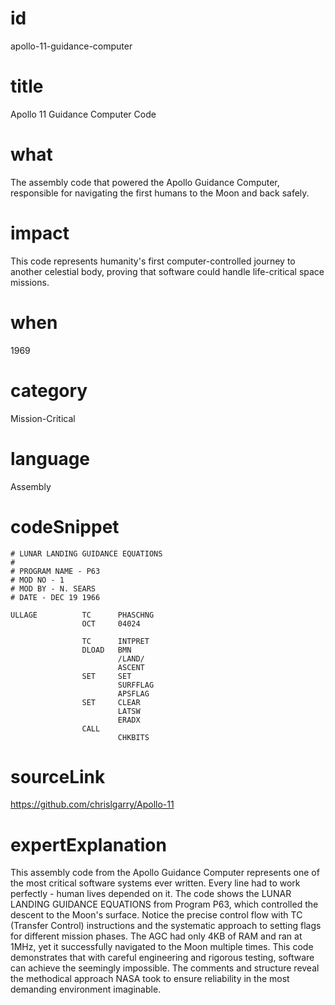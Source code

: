 # id
apollo-11-guidance-computer

# title
Apollo 11 Guidance Computer Code

# what
The assembly code that powered the Apollo Guidance Computer, responsible for navigating the first humans to the Moon and back safely.

# impact
This code represents humanity's first computer-controlled journey to another celestial body, proving that software could handle life-critical space missions.

# when
1969

# category
Mission-Critical

# language
Assembly

# codeSnippet
```assembly
# LUNAR LANDING GUIDANCE EQUATIONS
#
# PROGRAM NAME - P63
# MOD NO - 1
# MOD BY - N. SEARS
# DATE - DEC 19 1966

ULLAGE          TC      PHASCHNG
                OCT     04024

                TC      INTPRET
                DLOAD   BMN
                        /LAND/
                        ASCENT
                SET     SET
                        SURFFLAG
                        APSFLAG
                SET     CLEAR
                        LATSW
                        ERADX
                CALL
                        CHKBITS
```

# sourceLink
https://github.com/chrislgarry/Apollo-11

# expertExplanation
This assembly code from the Apollo Guidance Computer represents one of the most critical software systems ever written. Every line had to work perfectly - human lives depended on it. The code shows the LUNAR LANDING GUIDANCE EQUATIONS from Program P63, which controlled the descent to the Moon's surface. Notice the precise control flow with TC (Transfer Control) instructions and the systematic approach to setting flags for different mission phases. The AGC had only 4KB of RAM and ran at 1MHz, yet it successfully navigated to the Moon multiple times. This code demonstrates that with careful engineering and rigorous testing, software can achieve the seemingly impossible. The comments and structure reveal the methodical approach NASA took to ensure reliability in the most demanding environment imaginable.
